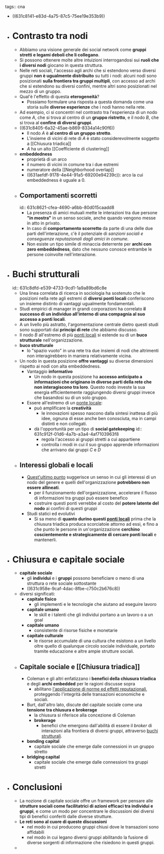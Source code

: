 tags:: cna

- ((631c8141-e83d-4a75-87c5-75ee19e353b9))
- # Contrasto tra nodi
	- Abbiamo una visione generale dei social network come **gruppi stretti e legami deboli che li collegano**.
	- Si possono ottenere molte altre intuizioni interrogandosi sui **ruoli che i diversi nodi** giocano in questa struttura.
	- Nelle reti sociali, l'accesso agli archi che si estendono verso diversi gruppi **non è ugualmente distribuito** su tutti i nodi: alcuni nodi sono posizionati **sulla frontiera tra gruppi multipli**, con accesso ad archi che si estendono su diversi confini, mentre altri sono posizionati nel mezzo di un gruppo.
	- Qual'è l'effetto di questa **eterogeneità**?
		- Possiamo formulare una risposta a questa domanda come una storia sulle **diverse esperienze** che i nodi hanno nella rete.
	- Ad esempio, ci si concentri nel contrasto tra l'esperienza di un nodo come $A$, che si trova al centro di un **gruppo ristretto**, e il nodo $B$, che si trova al **confine di diversi gruppi**.
	- ((631c8405-6a32-45ae-b869-8334a14c90f6))
		- Il nodo $A$ è **al centro di un gruppo stretto**.
		- L'insieme di vicini di rete di $A$ è stato considerevolmente soggetto a [[Chiusura triadica]]
		- $A$ ha un alto [[Coefficiente di clustering]]
	- **embeddedness**
		- proprietà di un arco
		- il numero di vicini in comune tra i due estremi
		- numeratore della [[Neighborhood overlap]]
		- ((631aefdf-9178-4e44-91a5-69200e94239c)): arco la cui embeddedness è uguale a 0.
	- ## Comportamenti scorretti
	  id:: 631c8621-cfea-4690-a6bb-80d015caadd8
		- La presenza di amici mutuali mette le interazioni tra due persone **"in mostra"** in un senso sociale, anche quando vengono messe in atto in privato.
		- In caso di **comportamento scorretto** da parte di una delle due parti dell'interazione, c'è il potenziale di *sanzioni sociali e conseguenze reputazionali dagli amici in comune.*
		- Non esiste un tipo simile di minaccia deterrente per **archi con zero embeddedness**, dato che nessuno conosce entrambe le persone coinvolte nell'interazione.
- # Buchi strutturali
  id:: 631c8dfd-e539-4733-9cd1-1a9a89bd6c8e
	- Una linea correlata di ricerca in sociologia ha sostenuto che le posizioni nella rete agli estremi di **diversi ponti locali** conferiscono un insieme distinto di vantaggi ugualmente fondamentali.
	- Studi empirici di manager in grandi corporazioni ha correlato **il successo di un individuo all'interno di una compagnia al suo accesso a ponti locali**.
	- A un livello più astratto, l'argomentazione centrale dietro questi studi sono supportati dai **principi di rete** che abbiamo discusso.
	- Il nodo $B$ all'estremo di più [ponti locali](((631aefdf-9178-4e44-91a5-69200e94239c))) si estende su di un **buco strutturale** nell'organizzazione.
	- **buco strutturale**
		- lo "spazio vuoto" in una rete tra due insiemi di nodi che altrimenti non interagirebbero in maniera relativamente vicina.
	- Un nodo in questa posizione **offre vantaggi** su diverse dimensioni rispetto ai nodi con alta embeddedness.
		- Vantaggio **informativo**
			- Un nodo in questa posizione ha **accesso anticipato a informazioni che originano in diverse parti della rete che non interagiscono tra loro**. Questo nodo investe la sua energia efficientemente raggiungendo diversi gruppi invece che basandosi su di un solo gruppo.
		- Essere all'estremo di un [ponte locale](((631aefdf-9178-4e44-91a5-69200e94239c))):
			- può amplificare la **creatività**
				- le innovazioni spesso nascono dalla sintesi inattesa di più idee, ognuna di esse anche ben conosciuta, ma in campi distinti e non collegati.
			- dà l'opportunità per un tipo di **social gatekeeping**
			  id:: 631c912f-01d6-4a7b-a3a4-4af7103963f8
				- regola l'accesso ai gruppi stretti a cui appartiene
				- controlla i modi in cui il suo gruppo apprende informazioni che arrivano dai gruppi $C$ e $D$
	- ## Interessi globali e locali
		- [Quest'ultimo punto](((631c912f-01d6-4a7b-a3a4-4af7103963f8))) suggerisce un senso in cui gli interessi di un nodo del genere e quelli dell'organizzazione **potrebbero non essere allineati**.
			- per il funzionamento dell'organizzazione, accelerare il flusso di informazioni tra gruppi può essere benefico
			- costruire questi ponti verrebbe al costo del **potere latente del nodo** ai confini di questi gruppi
		- Studi statici ed evolutivi
			- Si sa meno di **quanto durino questi [ponti locali](((631aefdf-9178-4e44-91a5-69200e94239c)))** prima che la chiusura triadica produca scorciatoie attorno ad essi, e fino a che punto le persone in un'organizzazione **cerchino coscientemente e strategicamente di cercare ponti locali** e mantenerli.
- # Chiusura e capitale sociale
	- **capitale sociale**
		- gli **individui** e i **gruppi** possono beneficiare o meno di una struttura  o rete sociale sottostante
		- ((631c958e-9caf-4dac-8fbe-c750c2b676c8))
	- diversi significati:
		- **capitale fisico**
			- gli implementi e le tecnologie che aiutano ad eseguire lavoro
		- **capitale umano**
			- le skill e i talenti che gli individui portano a un lavoro o a un goal
		- **capitale umano**
			- consistente di risorse fisiche e monetarie
		- **capitale culturale**
			- le risorse accumulate di una cultura che esistono a un livello oltre quello di qualunque circolo sociale individuale, portato tramite educazione e altre ampie strutture sociali.
	- ## Capitale sociale e [[Chiusura triadica]]
		- Coleman e gli altri enfatizzano i **benefici della chiusura triadica** e degli **archi embedded** per le ragioni discusse sopra
			- abilitano [l'applicazione di norme ed effetti reputazionali](((631c8621-cfea-4690-a6bb-80d015caadd8))), proteggendo l'integrità delle transazioni economiche e sociali.
		- Burt, dall'altro lato, discute del capitale sociale come una **tensione tra chiusura e brokerage**
			- la chiusura si riferisce alla concezione di Coleman
			- **brokerage**
				- benefici che emergono dall'abilità di essere il *broker* di interazioni alla frontiera di diversi gruppi, attraverso [buchi strutturali](((631c8dfd-e539-4733-9cd1-1a9a89bd6c8e))).
		- **bonding capital**
			- capitale sociale che emerge dalle connessioni in un gruppo stretto
		- **bridging capital**
			- capitale sociale che emerge dalle connessioni tra gruppi stretti
- # Conclusioni
	- La nozione di capitale sociale offre un framework per pensare alle **strutture sociali come facilitatrici di azioni efficaci tra individui e gruppi**, e come un modo per concentrare le discussioni dei diversi tipi di benefici conferiti dalle diverse strutture.
	- **Le reti sono al cuore di queste discussioni**
		- nel modo in cui producono gruppi chiusi dove le transazioni sono affidabili
		- nel modo in cui legano diversi gruppi abilitando la fusione di diverse sorgenti di informazione che risiedono in questi gruppi.
	-